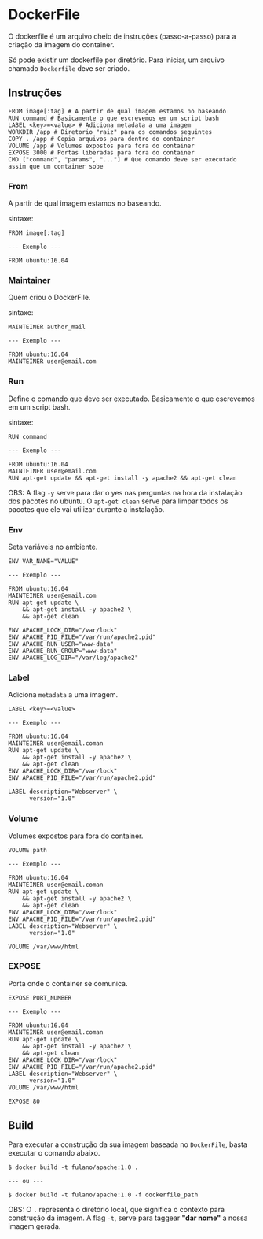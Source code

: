 # DockerFile

O dockerfile é um arquivo cheio de instruções (passo-a-passo) para a criação da imagem do container.

Só pode existir um dockerfile por diretório. Para iniciar, um arquivo chamado `Dockerfile` deve ser criado.

## Instruções

```
FROM image[:tag] # A partir de qual imagem estamos no baseando
RUN command # Basicamente o que escrevemos em um script bash
LABEL <key>=<value> # Adiciona metadata a uma imagem
WORKDIR /app # Diretorio "raiz" para os comandos seguintes
COPY . /app # Copia arquivos para dentro do container
VOLUME /app # Volumes expostos para fora do container
EXPOSE 3000 # Portas liberadas para fora do container
CMD ["command", "params", "..."] # Que comando deve ser executado assim que um container sobe
```

### From

A partir de qual imagem estamos no baseando.

sintaxe:

```
FROM image[:tag]

--- Exemplo ---

FROM ubuntu:16.04
```

### Maintainer

Quem criou o DockerFile.

sintaxe:

```
MAINTEINER author_mail

--- Exemplo ---

FROM ubuntu:16.04
MAINTEINER user@email.com
```

### Run

Define o comando que deve ser executado. Basicamente o que escrevemos em um script bash.

sintaxe:

```
RUN command

--- Exemplo ---

FROM ubuntu:16.04
MAINTEINER user@email.com
RUN apt-get update && apt-get install -y apache2 && apt-get clean
```

OBS: A flag `-y` serve para dar o yes nas perguntas na hora da instalação dos pacotes no ubuntu. O `apt-get clean` serve para limpar todos os pacotes que ele vai utilizar durante a instalação.

### Env

Seta variáveis no ambiente.

```
ENV VAR_NAME="VALUE"

--- Exemplo ---

FROM ubuntu:16.04
MAINTEINER user@email.com
RUN apt-get update \
    && apt-get install -y apache2 \
    && apt-get clean

ENV APACHE_LOCK_DIR="/var/lock"
ENV APACHE_PID_FILE="/var/run/apache2.pid"
ENV APACHE_RUN_USER="www-data"
ENV APACHE_RUN_GROUP="www-data"
ENV APACHE_LOG_DIR="/var/log/apache2"
```

### Label

Adiciona `metadata` a uma imagem.


```
LABEL <key>=<value>

--- Exemplo ---

FROM ubuntu:16.04
MAINTEINER user@email.coman
RUN apt-get update \
    && apt-get install -y apache2 \
    && apt-get clean
ENV APACHE_LOCK_DIR="/var/lock"
ENV APACHE_PID_FILE="/var/run/apache2.pid"

LABEL description="Webserver" \
      version="1.0"
```

### Volume

Volumes expostos para fora do container.

```
VOLUME path

--- Exemplo ---

FROM ubuntu:16.04
MAINTEINER user@email.coman
RUN apt-get update \
    && apt-get install -y apache2 \
    && apt-get clean
ENV APACHE_LOCK_DIR="/var/lock"
ENV APACHE_PID_FILE="/var/run/apache2.pid"
LABEL description="Webserver" \
      version="1.0"

VOLUME /var/www/html
```

### EXPOSE

Porta onde o container se comunica.

```
EXPOSE PORT_NUMBER

--- Exemplo ---

FROM ubuntu:16.04
MAINTEINER user@email.coman
RUN apt-get update \
    && apt-get install -y apache2 \
    && apt-get clean
ENV APACHE_LOCK_DIR="/var/lock"
ENV APACHE_PID_FILE="/var/run/apache2.pid"
LABEL description="Webserver" \
      version="1.0"
VOLUME /var/www/html

EXPOSE 80
```

## Build

Para executar a construção da sua imagem baseada no `DockerFile`, basta executar o comando abaixo.

```
$ docker build -t fulano/apache:1.0 .

--- ou ---

$ docker build -t fulano/apache:1.0 -f dockerfile_path
```

OBS: O `.` representa o diretório local, que significa o contexto para construção da imagem. A flag `-t`, serve para taggear **"dar nome"** a nossa imagem gerada.
